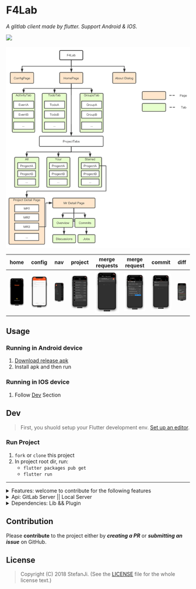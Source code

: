 <!-- ![Logo](./art/logo.png) -->

# F4Lab

*A glitlab client made by flutter. Support Android & IOS.*


[![](https://github.com/stefanJi/Flutter4GitLab/workflows/F4LabCI/badge.svg)](https://github.com/stefanJi/Flutter4GitLab/actions)

![Arch](./art/F4Lab_arch.png)

|home|config|nav|project|merge requests| merge request|commit|diff|
|:-:|:-:|:-:|:-:|:-:|:-:|:-:|:-:|
|![](./art/f4lab_home.png)| ![](./art/8.png)| ![](./art/1.png) | ![](./art/2.png) | ![](./art/3.png) | ![](./art/4.png) | ![](./art/5.png) | ![](./art/6.png) |

## Usage

### Running in Android device

1. [Download release apk](https://github.com/stefanJi/Flutter4GitLab/releases)
2. Install apk and then run

### Running in IOS device

1. Follow [Dev](#Dev) Section

## Dev

> First, you shuold setup your Flutter development env. [Set up an editor](https://flutter.io/docs/get-started/editor).

### Run Project

1. `fork` or `clone` this project
2. In project root dir, run:
    - `flutter packages pub get`
    - `flutter run`

---

<details>
<summary>Features: welcome to contribute for the following features</summary>

- **App**
  - [x] Login by Personal Access Token
  - [x] Projects
  - [x] Themes mode
  - [ ] Markdown and code highlighting support
  - [ ] Search Users/Orgs, Repos, Issues/MRs & Code.
- **Repositories**
  - [ ] Search Repos
  - [ ] Browse and search Repos
  - [x] See your public, private and forked Repos
  - [ ] Filter Branches and Commits
- **Issues and Merge Requests**
  - [x] Commit code diff
  - [x] Run pipeline jobs
  - [x] Rebase when merge request
  - [x] Merge MRs
  - [x] MRs statuses
  - [x] Approve or UnApprove MR
  - [x] CI Status
  - [x] Play|Cancel|Retry CI Job
  - [x] Filter Merge Requests State. (opened, closed, locked, merged)
  - [x] Filter Merge Requests Assign. (all, assigned_to_me)
  - [x] Discussion of merge request
- **Organisations**
    - [x] Feeds
    - [x] Repos
- **PipeLines**
    - [x] List project's pipepine
    - [x] Play, Retry, Cancel Pipeline Job

</details>

<details>
<summary>Api: GitLab Server || Local Server</summary>

- [**GitLab Api Doc**](https://gitlab.com/help/api/README.md)
- Or Your personal GitLab.(Eg: https://gitlab.exsample.com/help/api/README.md)

</details>

<details>
<summary>Dependencies: Lib && Plugin </summary>

- Android Minimum **SDK 16**, IOS Minimun **9.0**
- [**Flutter**](https://github.com/flutter/flutter)
- [**shared_preferences**](https://pub.dartlang.org/packages/shared_preferences)
- [**pull_to_refresh**](https://pub.dartlang.org/packages/pull_to_refresh)
- [**xml**](https://pub.dartlang.org/packages/xml)
- [**url_launcher**](https://pub.dartlang.org/packages/url_launcher)
- [**sentry**](https://pub.dartlang.org/packages/sentry)
- [**flutter_stetho**](https://pub.dartlang.org/packages/flutter_stetho)
- [**Dio**](https://github.com/flutterchina/dio)
- [**Provider**](https://github.com/rrousselGit/provider)

</details>

## Contribution

Please **contribute** to the  project either by **_creating a PR_** or **_submitting an issue_** on GitHub.

## License

> Copyright (C) 2018 StefanJi.
> (See the [LICENSE](./LICENSE) file for the whole license text.)
